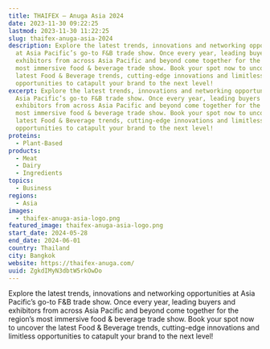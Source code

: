 ```yaml
---
title: THAIFEX – Anuga Asia 2024
date: 2023-11-30 09:22:25
lastmod: 2023-11-30 11:22:25
slug: thaifex-anuga-asia-2024
description: Explore the latest trends, innovations and networking opportunities
  at Asia Pacific’s go-to F&B trade show. Once every year, leading buyers and
  exhibitors from across Asia Pacific and beyond come together for the region’s
  most immersive food & beverage trade show. Book your spot now to uncover the
  latest Food & Beverage trends, cutting-edge innovations and limitless
  opportunities to catapult your brand to the next level!
excerpt: Explore the latest trends, innovations and networking opportunities at
  Asia Pacific’s go-to F&B trade show. Once every year, leading buyers and
  exhibitors from across Asia Pacific and beyond come together for the region’s
  most immersive food & beverage trade show. Book your spot now to uncover the
  latest Food & Beverage trends, cutting-edge innovations and limitless
  opportunities to catapult your brand to the next level!
proteins:
  - Plant-Based
products:
  - Meat
  - Dairy
  - Ingredients
topics:
  - Business
regions:
  - Asia
images:
  - thaifex-anuga-asia-logo.png
featured_image: thaifex-anuga-asia-logo.png
start_date: 2024-05-28
end_date: 2024-06-01
country: Thailand
city: Bangkok
website: https://thaifex-anuga.com/
uuid: ZgkdIMyN3dbtW5rkOwDo
---
```

Explore the latest trends, innovations and networking opportunities at Asia Pacific’s go-to F&B trade show. Once every year, leading buyers and exhibitors from across Asia Pacific and beyond come together for the region’s most immersive food & beverage trade show. Book your spot now to uncover the latest Food & Beverage trends, cutting-edge innovations and limitless opportunities to catapult your brand to the next level!